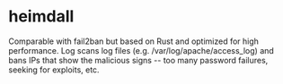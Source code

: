 # heimdall
Comparable with fail2ban but based on Rust and optimized for high performance. Log scans log files (e.g. /var/log/apache/access_log) and bans IPs that show the malicious signs -- too many password failures, seeking for exploits, etc.
